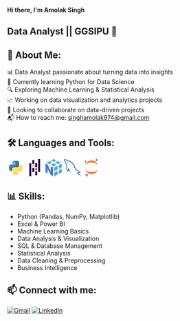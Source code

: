 **Hi there, I'm Amolak Singh**
## Data Analyst || GGSIPU 👋

## 💫 About Me:
📊 Data Analyst passionate about turning data into insights  
🌱 Currently learning Python for Data Science  
🔍 Exploring Machine Learning & Statistical Analysis  
📈 Working on data visualization and analytics projects  
👥 Looking to collaborate on data-driven projects  
📬 How to reach me: [singhamolak974@gmail.com](mailto:singhamolak974@gmail.com)

## 🛠️ Languages and Tools:
<p align="left">
<img src="https://raw.githubusercontent.com/devicons/devicon/master/icons/python/python-original.svg" alt="python" width="40" height="40"/>
<img src="https://raw.githubusercontent.com/devicons/devicon/master/icons/pandas/pandas-original.svg" alt="pandas" width="40" height="40"/>
<img src="https://raw.githubusercontent.com/devicons/devicon/master/icons/numpy/numpy-original.svg" alt="numpy" width="40" height="40"/>
<img src="https://raw.githubusercontent.com/devicons/devicon/master/icons/mysql/mysql-original.svg" alt="mysql" width="40" height="40"/>
<img src="https://raw.githubusercontent.com/devicons/devicon/master/icons/jupyter/jupyter-original.svg" alt="jupyter" width="40" height="40"/>
</p>

## 📊 Skills:
- Python (Pandas, NumPy, Matplotlib)
- Excel & Power BI
- Machine Learning Basics
- Data Analysis & Visualization
- SQL & Database Management
- Statistical Analysis
- Data Cleaning & Preprocessing
- Business Intelligence

## 📫 Connect with me:
[![Gmail](https://img.shields.io/badge/Gmail-D14836?style=for-the-badge&logo=gmail&logoColor=white)](mailto:singhamolak974@gmail.com)
[![LinkedIn](https://img.shields.io/badge/LinkedIn-0077B5?style=for-the-badge&logo=linkedin&logoColor=white)](https://linkedin.com/in/amolak--singh)
